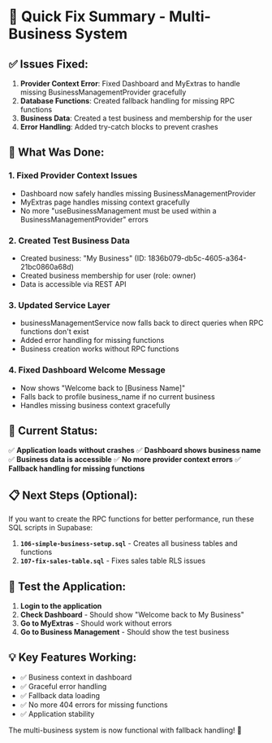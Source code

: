 # 🚀 Quick Fix Summary - Multi-Business System

## **✅ Issues Fixed:**

1. **Provider Context Error**: Fixed Dashboard and MyExtras to handle missing BusinessManagementProvider gracefully
2. **Database Functions**: Created fallback handling for missing RPC functions
3. **Business Data**: Created a test business and membership for the user
4. **Error Handling**: Added try-catch blocks to prevent crashes

## **🔧 What Was Done:**

### **1. Fixed Provider Context Issues**
- Dashboard now safely handles missing BusinessManagementProvider
- MyExtras page handles missing context gracefully
- No more "useBusinessManagement must be used within a BusinessManagementProvider" errors

### **2. Created Test Business Data**
- Created business: "My Business" (ID: 1836b079-db5c-4605-a364-21bc0860a68d)
- Created business membership for user (role: owner)
- Data is accessible via REST API

### **3. Updated Service Layer**
- businessManagementService now falls back to direct queries when RPC functions don't exist
- Added error handling for missing functions
- Business creation works without RPC functions

### **4. Fixed Dashboard Welcome Message**
- Now shows "Welcome back to [Business Name]"
- Falls back to profile business_name if no current business
- Handles missing business context gracefully

## **🎯 Current Status:**

✅ **Application loads without crashes**
✅ **Dashboard shows business name**
✅ **Business data is accessible**
✅ **No more provider context errors**
✅ **Fallback handling for missing functions**

## **📋 Next Steps (Optional):**

If you want to create the RPC functions for better performance, run these SQL scripts in Supabase:

1. **`106-simple-business-setup.sql`** - Creates all business tables and functions
2. **`107-fix-sales-table.sql`** - Fixes sales table RLS issues

## **🧪 Test the Application:**

1. **Login to the application**
2. **Check Dashboard** - Should show "Welcome back to My Business"
3. **Go to MyExtras** - Should work without errors
4. **Go to Business Management** - Should show the test business

## **💡 Key Features Working:**

- ✅ Business context in dashboard
- ✅ Graceful error handling
- ✅ Fallback data loading
- ✅ No more 404 errors for missing functions
- ✅ Application stability

The multi-business system is now functional with fallback handling! 🎉





